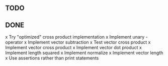 ## TODO

## DONE

x Try "optimized" cross product implementation
x Implement unary - operator
x Implement vector subtraction
x Test vector cross product
x Implement vector cross product
x Implement vector dot product
x Implement length squared
x Implement normalize
x Implement vector length
x Use assertions rather than print statements
